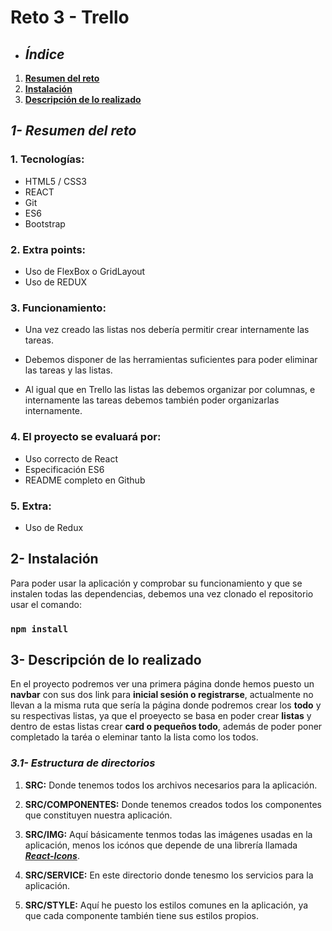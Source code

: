 # **Reto 3 - Trello**

* ##  ***Índice***

1. [**Resumen del reto**](#resumen)
2. [**Instalación**](#instalacion)
3. [**Descripción de lo realizado**](#realizado) 



<div id="resumen"/>

## ***1- Resumen del reto***

### 1. Tecnologías:

* HTML5 / CSS3
* REACT
* Git
* ES6
* Bootstrap

### 2. Extra points:

* Uso de FlexBox o GridLayout
* Uso de REDUX

### 3. Funcionamiento:

* Una vez creado las listas nos debería permitir crear internamente las tareas.

* Debemos disponer de las herramientas suficientes para poder eliminar las tareas y las listas.

* Al igual que en Trello las listas las debemos organizar por columnas, e internamente las tareas debemos también poder organizarlas internamente.

### 4. El proyecto se evaluará por:

* Uso correcto de React
* Especificación ES6
* README completo en Github

### 5. Extra:

* Uso de Redux

<div id="instalacion"/>

## **2- Instalación**

Para poder usar la aplicación y comprobar su funcionamiento y que se instalen todas las dependencias, debemos una vez clonado el repositorio usar el comando:

### **`npm install`**

<div id="realizado"/>

## **3- Descripción de lo realizado**

En el proyecto podremos ver una primera página donde hemos puesto un **navbar** con sus dos link para **inicial sesión o registrarse**, actualmente no llevan a la misma ruta que sería la página donde podremos crear los **todo** y su respectivas listas, ya que el proeyecto se basa en poder crear **listas** y dentro de estas listas crear **card o pequeños todo**, además de poder poner completado la taréa o eleminar tanto la lista como los todos.

### ***3.1- Estructura de directorios***

1. **SRC:** Donde tenemos todos los archivos necesarios para la aplicación.

2. **SRC/COMPONENTES:** Donde tenemos creados todos los componentes que constituyen nuestra aplicación.

3. **SRC/IMG:** Aquí básicamente tenmos todas las imágenes usadas en la aplicación, menos los icónos que depende de una librería llamada [***React-Icons***](https://react-icons.github.io/react-icons/). 

4. **SRC/SERVICE:** En este directorio donde tenesmo los servicios para la aplicación.

5. **SRC/STYLE:** Aquí he puesto los estilos comunes en la aplicación, ya que cada componente también tiene sus estilos propios.
